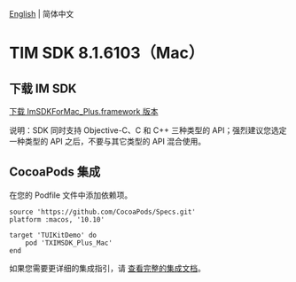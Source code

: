 [English](./README.md) | 简体中文

# TIM SDK 8.1.6103（Mac）

## 下载 IM SDK

[下载 ImSDKForMac_Plus.framework 版本](https://im.sdk.qcloud.com/download/plus/8.1.6103/ImSDKForMac_Plus_8.1.6103.framework.zip)

说明：SDK 同时支持 Objective-C、C 和 C++ 三种类型的 API；强烈建议您选定一种类型的 API 之后，不要与其它类型的 API 混合使用。

## CocoaPods 集成
在您的 Podfile 文件中添加依赖项。
```
source 'https://github.com/CocoaPods/Specs.git'
platform :macos, '10.10'

target 'TUIKitDemo' do
    pod 'TXIMSDK_Plus_Mac'
end
```

如果您需要更详细的集成指引，请 [查看完整的集成文档](https://cloud.tencent.com/document/product/269/75288)。
